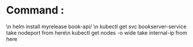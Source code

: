 # Command :
\n helm install myrelease book-api/ \n kubectl get svc bookserver-service  take nodeport from here\n   kubectl get nodes -o wide  take internal-ip from here
